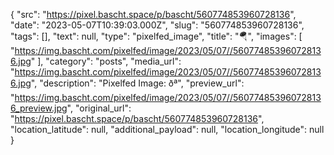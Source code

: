 {
  "src": "https://pixel.bascht.space/p/bascht/560774853960728136",
  "date": "2023-05-07T10:39:03.000Z",
  "slug": "560774853960728136",
  "tags": [],
  "text": null,
  "type": "pixelfed_image",
  "title": "🪂",
  "images": [
    "https://img.bascht.com/pixelfed/image/2023/05/07//560774853960728136.jpg"
  ],
  "category": "posts",
  "media_url": "https://img.bascht.com/pixelfed/image/2023/05/07//560774853960728136.jpg",
  "description": "Pixelfed Image: ðª",
  "preview_url": "https://img.bascht.com/pixelfed/image/2023/05/07//560774853960728136_preview.jpg",
  "original_url": "https://pixel.bascht.space/p/bascht/560774853960728136",
  "location_latitude": null,
  "additional_payload": null,
  "location_longitude": null
}
